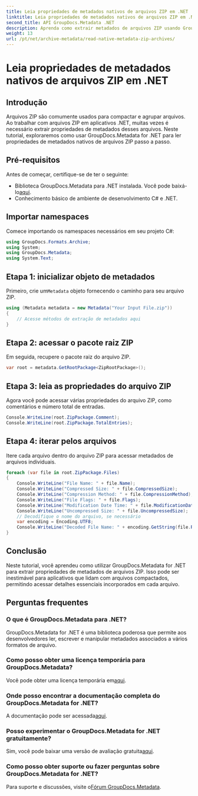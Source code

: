 ```yaml
---
title: Leia propriedades de metadados nativos de arquivos ZIP em .NET
linktitle: Leia propriedades de metadados nativos de arquivos ZIP em .NET
second_title: API GroupDocs.Metadata .NET
description: Aprenda como extrair metadados de arquivos ZIP usando GroupDocs.Metadata for .NET. Explore instruções passo a passo para ler propriedades nativas.
weight: 13
url: /pt/net/archive-metadata/read-native-metadata-zip-archives/
---
```


# Leia propriedades de metadados nativos de arquivos ZIP em .NET

## Introdução
Arquivos ZIP são comumente usados para compactar e agrupar arquivos. Ao trabalhar com arquivos ZIP em aplicativos .NET, muitas vezes é necessário extrair propriedades de metadados desses arquivos. Neste tutorial, exploraremos como usar GroupDocs.Metadata for .NET para ler propriedades de metadados nativos de arquivos ZIP passo a passo.
## Pré-requisitos
Antes de começar, certifique-se de ter o seguinte:
- Biblioteca GroupDocs.Metadata para .NET instalada. Você pode baixá-lo[aqui](https://releases.groupdocs.com/metadata/net/).
- Conhecimento básico de ambiente de desenvolvimento C# e .NET.

## Importar namespaces
Comece importando os namespaces necessários em seu projeto C#:
```csharp
using GroupDocs.Formats.Archive;
using System;
using GroupDocs.Metadata;
using System.Text;
```
## Etapa 1: inicializar objeto de metadados
 Primeiro, crie um`Metadata` objeto fornecendo o caminho para seu arquivo ZIP.
```csharp
using (Metadata metadata = new Metadata("Your Input File.zip"))
{
    // Acesse métodos de extração de metadados aqui
}
```
## Etapa 2: acessar o pacote raiz ZIP
Em seguida, recupere o pacote raiz do arquivo ZIP.
```csharp
var root = metadata.GetRootPackage<ZipRootPackage>();
```
## Etapa 3: leia as propriedades do arquivo ZIP
Agora você pode acessar várias propriedades do arquivo ZIP, como comentários e número total de entradas.
```csharp
Console.WriteLine(root.ZipPackage.Comment);
Console.WriteLine(root.ZipPackage.TotalEntries);
```
## Etapa 4: iterar pelos arquivos
Itere cada arquivo dentro do arquivo ZIP para acessar metadados de arquivos individuais.
```csharp
foreach (var file in root.ZipPackage.Files)
{
    Console.WriteLine("File Name: " + file.Name);
    Console.WriteLine("Compressed Size: " + file.CompressedSize);
    Console.WriteLine("Compression Method: " + file.CompressionMethod);
    Console.WriteLine("File Flags: " + file.Flags);
    Console.WriteLine("Modification Date Time: " + file.ModificationDateTime);
    Console.WriteLine("Uncompressed Size: " + file.UncompressedSize);
    // Decodifique o nome do arquivo, se necessário
    var encoding = Encoding.UTF8;
    Console.WriteLine("Decoded File Name: " + encoding.GetString(file.RawName));
}
```

## Conclusão
Neste tutorial, você aprendeu como utilizar GroupDocs.Metadata for .NET para extrair propriedades de metadados de arquivos ZIP. Isso pode ser inestimável para aplicativos que lidam com arquivos compactados, permitindo acessar detalhes essenciais incorporados em cada arquivo.

## Perguntas frequentes
### O que é GroupDocs.Metadata para .NET?
GroupDocs.Metadata for .NET é uma biblioteca poderosa que permite aos desenvolvedores ler, escrever e manipular metadados associados a vários formatos de arquivo.
### Como posso obter uma licença temporária para GroupDocs.Metadata?
 Você pode obter uma licença temporária em[aqui](https://purchase.groupdocs.com/temporary-license/).
### Onde posso encontrar a documentação completa do GroupDocs.Metadata for .NET?
 A documentação pode ser acessada[aqui](https://tutorials.groupdocs.com/metadata/net/).
### Posso experimentar o GroupDocs.Metadata for .NET gratuitamente?
 Sim, você pode baixar uma versão de avaliação gratuita[aqui](https://releases.groupdocs.com/).
### Como posso obter suporte ou fazer perguntas sobre GroupDocs.Metadata for .NET?
 Para suporte e discussões, visite o[Fórum GroupDocs.Metadata](https://forum.groupdocs.com/c/metadata/14).